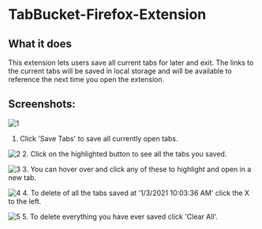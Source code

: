 # TabBucket-Firefox-Extension

## What it does

This extension lets users save all current tabs for later and exit. The links to the current tabs will be saved in local storage and will be available to reference the next time you open the extension.

## Screenshots:

![1](https://user-images.githubusercontent.com/51387040/103481928-d9937c80-4dab-11eb-8501-6164d5daec7e.png)
1. Click 'Save Tabs' to save all currently open tabs.
        
        
![2](https://user-images.githubusercontent.com/51387040/103481930-db5d4000-4dab-11eb-8193-53078e9a4a0b.png)
2. Click on the highlighted button to see all the tabs you saved. 


![3](https://user-images.githubusercontent.com/51387040/103481931-dd270380-4dab-11eb-8320-b97f43e42a4b.png)
3. You can hover over and click any of these to highlight and open in a new tab.


![4](https://user-images.githubusercontent.com/51387040/103481932-de583080-4dab-11eb-8038-754b92bbbfd7.png)
4. To delete of all the tabs saved at '1/3/2021 10:03:36 AM' click the X to the left. 


![5](https://user-images.githubusercontent.com/51387040/103481933-e0ba8a80-4dab-11eb-8595-70769f5da099.png)
5. To delete everything you have ever saved click 'Clear All'.
